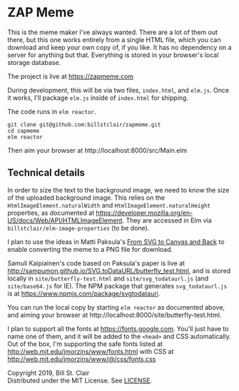 # ZAP Meme

This is the meme maker I've always wanted. There are a lot of them out there, but this one works entirely from a single HTML file, which you can download and keep your own copy of, if you like. It has no dependency on a server for anything but that. Everything is stored in your browser's local storage database.

The project is live at https://zapmeme.com

During development, this will be via two files, `index.html`, and `elm.js`. Once it works, I'll package `elm.js` inside of `index.html` for shipping.

The code runs in `elm reactor`.

```
git clone git@github.com:billstclair/zapmeme.git
cd zapmeme
elm reactor
```

Then aim your browser at http://localhost:8000/src/Main.elm

## Technical details

In order to size the text to the background image, we need to know the size of the uploaded background image. This relies on the `HtmlImageElement.naturalWidth` and `HtmlImageElement.naturalHeight` properties, as documented at https://developer.mozilla.org/en-US/docs/Web/API/HTMLImageElement. They are accessed in Elm via `billstclair/elm-image-properties` (to be done).

I plan to use the ideas in Matti Paksula's [From SVG to Canvas and Back](http://svgopen.org/2010/papers/62-From_SVG_to_Canvas_and_Back/) to enable converting the meme to a PNG file for download.

Samuli Kaipiainen's code based on Paksula's paper is live at http://sampumon.github.io/SVG.toDataURL/butterfly_test.html, and is stored locally in `site/butterfly-test.html` and `site/svg_todataurl.js` (and `site/base64.js` for IE). The NPM package that generates `svg_todataurl.js` is at https://www.npmjs.com/package/svgtodatauri.

You can run the local copy by starting `elm reactor` as documented above, and aiming your browser at http://localhost:8000/site/butterfly-test.html.

I plan to support all the fonts at https://fonts.google.com. You'll just have to name one of them, and it will be added to the `<head>` and CSS automatically. Out of the box, I'm supporting the safe fonts listed at http://web.mit.edu/jmorzins/www/fonts.html with CSS at http://web.mit.edu/jmorzins/www/@/css/fonts.css

Copyright 2019, Bill St. Clair<br/>
Distributed under the MIT License. See [LICENSE](LICENSE).
